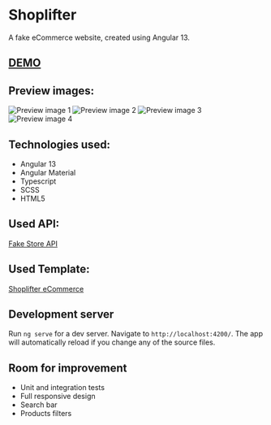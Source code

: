 # Shoplifter
A fake eCommerce website, created using Angular 13. 

## [DEMO](https://alicjapietrzykowska.github.io/shoplifter-webcommerce/)
## Preview images: 
![Preview image 1](./files/1.png)
![Preview image 2](./files/2.png)
![Preview image 3](./files/3.png)
![Preview image 4](./files/4.png)

## Technologies used:
- Angular 13
- Angular Material
- Typescript
- SCSS
- HTML5

## Used API:
[Fake Store API](https://fakestoreapi.com/)


## Used Template:
[Shoplifter eCommerce](https://freebies.fluxes.com/shoplifter-ecommerce-free-psd-template/)

## Development server
Run `ng serve` for a dev server. Navigate to `http://localhost:4200/`. The app will automatically reload if you change any of the source files.

## Room for improvement
- Unit and integration tests
- Full responsive design
- Search bar
- Products filters
